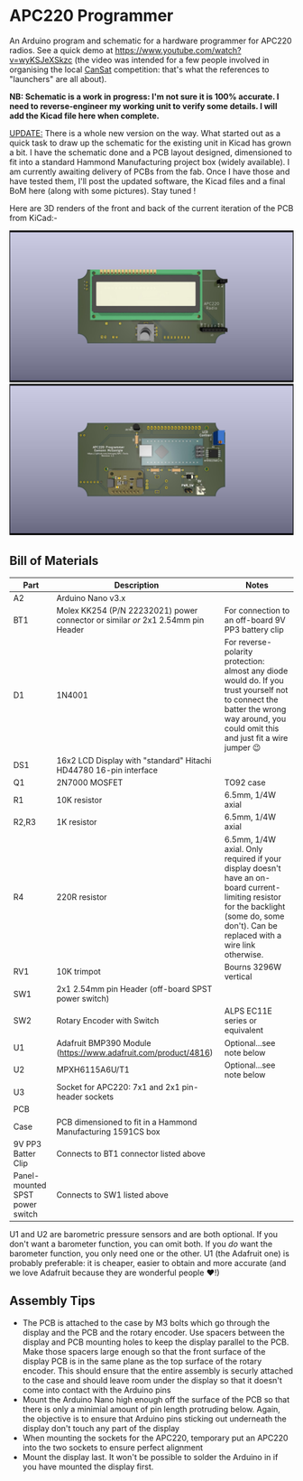 # APC220 Programmer
An Arduino program and schematic for a hardware programmer for APC220 radios. See a quick demo at https://www.youtube.com/watch?v=wyKSJeXSkzc (the video was intended for a few people involved in organising the local [CanSat](https://esero.ie/cansat/) competition: that's what the references to "launchers" are all about).

**NB: Schematic is a work in progress: I'm not sure it is 100% accurate. I need to reverse-engineer my working unit to verify some details. I will add the Kicad file here when complete.**

<ins>UPDATE:</ins> There is a whole new version on the way. What started out as a quick task to draw up the schematic for the existing unit in Kicad has grown a bit. I have the schematic done and a PCB layout designed, dimensioned to fit into a standard Hammond Manufacturing project box (widely available). I am currently awaiting delivery of PCBs from the fab. Once I have those and have tested them, I'll post the updated software, the Kicad files and a final BoM here (along with some pictures). Stay tuned !

Here are 3D renders of the front and back of the current iteration of the PCB from KiCad:-

![alt text](https://github.com/emcgon/APC220-Tools/blob/main/programmer/APC220Programmer/APC220Programmer-back.jpg?raw=true)
![alt text](https://github.com/emcgon/APC220-Tools/blob/main/programmer/APC220Programmer/APC220Programmer-front.jpg?raw=true)

## Bill of Materials

|Part|Description|Notes|
|----|-----------|-----|
|A2|Arduino Nano v3.x|	
|BT1|Molex KK254 (P/N 22232021) power connector or  similar _or_ 2x1 2.54mm pin Header|For connection to an off-board 9V PP3 battery clip|
|D1|1N4001|For reverse-polarity protection: almost any diode would do. If you trust yourself not to connect the batter the wrong way around, you could omit this and just fit a wire jumper 😉|
|DS1|16x2 LCD Display with "standard" Hitachi HD44780 16-pin interface||
|Q1|2N7000 MOSFET|TO92 case|
|R1|10K resistor|6.5mm, 1/4W axial|
|R2,R3|1K resistor|6.5mm, 1/4W axial|
|R4|220R resistor|6.5mm, 1/4W axial. Only required if your display doesn't have an on-board current-limiting resistor for the backlight (some do, some don't). Can be replaced with a wire link otherwise.|
|RV1|10K trimpot|Bourns 3296W vertical|
|SW1|2x1 2.54mm pin Header (off-board SPST power switch)|
|SW2|Rotary Encoder with Switch|ALPS EC11E series or equivalent|
|U1|Adafruit BMP390 Module (https://www.adafruit.com/product/4816)|Optional...see note below|
|U2|MPXH6115A6U/T1|Optional...see note below|
|U3|Socket for APC220: 7x1 and 2x1 pin-header sockets|
|PCB||
|Case|PCB dimensioned to fit in a Hammond Manufacturing 1591CS box|
|9V PP3 Batter Clip|Connects to BT1 connector listed above|
|Panel-mounted SPST power switch|Connects to SW1 listed above|

U1 and U2 are barometric pressure sensors and are both optional. If you don't want a barometer function, you can omit both. If you _do_ want the barometer function, you only need one or the other. U1 (the Adafruit one) is probably preferable: it is cheaper, easier to obtain and more accurate (and we love Adafruit because they are wonderful people :heart:!)

## Assembly Tips
- The PCB is attached to the case by M3 bolts which go through the display and the PCB and the rotary encoder. Use spacers between the display and PCB mounting holes to keep the display parallel to the PCB. Make those spacers large enough so that the front surface of the display PCB is in the same plane as the top surface of the rotary encoder. This should ensure that the entire assembly is securly attached to the case and should leave room under the display so that it doesn't come into contact with the Arduino pins
- Mount the Arduino Nano high enough off the surface of the PCB so that there is only a minimial amount of pin length protruding below. Again, the objective is to ensure that Arduino pins sticking out underneath the display don't touch any part of the display
- When mounting the sockets for the APC220, temporary put an APC220 into the two sockets to ensure perfect alignment
- Mount the display last.  It won't be possible to solder the Arduino in if you have mounted the display first.
